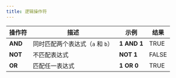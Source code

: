 ```yaml
---
title: 逻辑操作符
---
```


| 操作符 | 描述                                 | 示例         | 结果  |
|--------|--------------------------------------|--------------|-------|
| **AND**  | 同时匹配两个表达式（`a` 和 `b`）      | **1 AND 1**  | TRUE  |
| **NOT**  | 不匹配表达式                         | **NOT 1**    | FALSE |
| **OR**   | 匹配任一表达式                        | **1 OR 0**   | TRUE  |